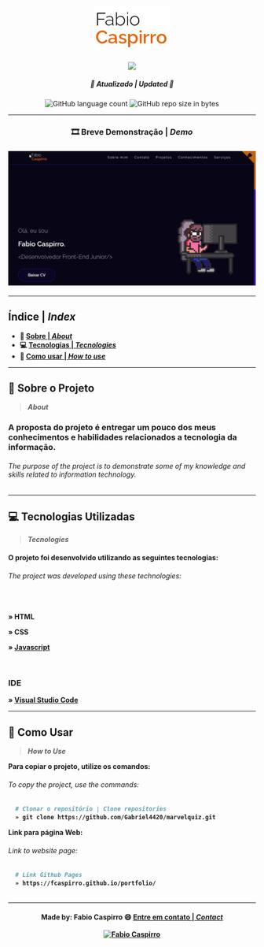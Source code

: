 <h3 align="center">
	<img width="150px" height:"75px" alt="logo Fabio Caspirro" title="logo" src="./assets/github/images/logo-fcaspirro.png"/>
</h3>

<p align="center">
  <img align="center" src="http://estruyf-github.azurewebsites.net/api/VisitorHit?user=Fcaspirro&repo=portfolio&countColorcountColor&countColor=%237B1E7B"/>
</p>

<h5 align="center"> 
  <b>🔄 Atualizado | <i>Updated 🔄</i></b>
</h5> 

<p align="center">
 <img alt="GitHub language count" src="https://img.shields.io/github/languages/count/fcaspirro/portfolio">
 <img alt="GitHub repo size in bytes" src="https://img.shields.io/github/repo-size/fcaspirro/portfolio?color=purple">
</p>

---
  
<h3 align="center"> 
  <b>🎞 Breve Demonstração | <i>Demo</i>
</h3> 

<h3 align="center">
	<img alt="Demo Gif" title="demo" src="./assets/github/images/demo.gif"/>
</h3>
  
---

<h2 align="left"> 
  <b>Índice</b> | <i>Index</i>
</h2> 
  
- :book: [Sobre | <i>About</i>](#book-sobre-o-projeto)
- :computer: [Tecnologias | <i>Tecnologies</i>](#computer-tecnologias-utilizadas)
- :mag_right: [Como usar | <i>How to use</i>](#mag_right-como-usar)
  
---

## :book: Sobre o Projeto
><i>About</i> 

<h3>
A proposta do projeto é entregar um pouco dos meus conhecimentos e habilidades relacionados a tecnologia da informação.
</h3>

<em>
  <h6>
    The purpose of the project is to demonstrate some of my knowledge and skills related to information technology.
  </h6>
</em>
  
---

## :computer: Tecnologias Utilizadas
><i>Tecnologies</i> 
  
<h4>
O projeto foi desenvolvido utilizando as seguintes tecnologias:
</h4>

<em>
  <h6>
    The project was developed using these technologies: <br><br><br>
  </h6>
</em>
  
  
<p>
» HTML <br>
<p>
» CSS <br>
</p>
<p>
  
 » [Javascript](https://javascript.com)
  
</p><br>

### IDE
  
<p>
  
 » [Visual Studio Code](https://code.visualstudio.com/)
  
<p>
  
---

## :mag_right: Como Usar
><i>How to Use</i> 
  
Para copiar o projeto, utilize os comandos:
 <em>
  <h6>
  To copy the project, use the commands:
  </h6>
</em>

```bash
  # Clonar o repositório | Clone repositories
  » git clone https://github.com/Gabriel4420/marvelquiz.git

```

Link para página Web:
 <em>
  <h6>
  Link to website page:
  </h6>
</em>
  
```bash  
  # Link Github Pages
  » https://fcaspirro.github.io/portfolio/
  
```
  
---
 
<h4 align="center">
Made by: Fabio Caspirro 😄 <a href="mailto:fabio_caspirro@hotmail.com">Entre em contato | <i>Contact</i></a>
</h4>
<p align="center">
  <a href="https://www.linkedin.com/in/fabio-caspirro-2069b072/">
    <img alt="Fabio Caspirro" src="https://img.shields.io/badge/LinkedIn-Fabio_Caspirro-0e76a8?style=flat&logoColor=white&logo=linkedin">
  </a>  
